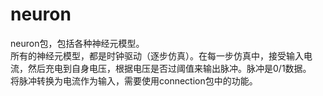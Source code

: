 # neuron
neuron包，包括各种神经元模型。  
所有的神经元模型，都是时钟驱动（逐步仿真）。在每一步仿真中，接受输入电流，然后充电到自身电压，根据电压是否过阈值来输出脉冲。脉冲是0/1数据。  
将脉冲转换为电流作为输入，需要使用connection包中的功能。